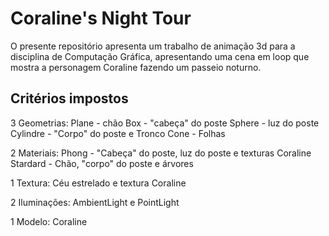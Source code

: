 # Coraline's Night Tour

O presente repositório apresenta um trabalho de animação 3d para a disciplina de Computação Gráfica, apresentando uma cena em loop que mostra a personagem Coraline fazendo um passeio noturno.

## Critérios impostos

3 Geometrias: Plane - chão
              Box - "cabeça" do poste
              Sphere - luz do poste
              Cylindre - "Corpo" do poste e Tronco
              Cone - Folhas

2 Materiais: Phong - "Cabeça" do poste, luz do poste e texturas Coraline 
             Stardard - Chão, "corpo" do poste e árvores

1 Textura: Céu estrelado e textura Coraline

2 Iluminações: AmbientLight e PointLight

1 Modelo: Coraline
        

